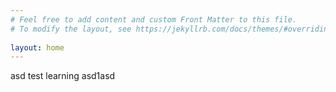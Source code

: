 ```yaml
---
# Feel free to add content and custom Front Matter to this file.
# To modify the layout, see https://jekyllrb.com/docs/themes/#overriding-theme-defaults
 
layout: home
---
```


asd test learning
asd1asd